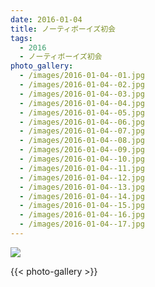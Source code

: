 ```yaml
---
date: 2016-01-04
title: ノーティボーイズ初会
tags:
  - 2016
  - ノーティボーイズ初会
photo_gallery:
  - /images/2016-01-04--01.jpg
  - /images/2016-01-04--02.jpg
  - /images/2016-01-04--03.jpg
  - /images/2016-01-04--04.jpg
  - /images/2016-01-04--05.jpg
  - /images/2016-01-04--06.jpg
  - /images/2016-01-04--07.jpg
  - /images/2016-01-04--08.jpg
  - /images/2016-01-04--09.jpg
  - /images/2016-01-04--10.jpg
  - /images/2016-01-04--11.jpg
  - /images/2016-01-04--12.jpg
  - /images/2016-01-04--13.jpg
  - /images/2016-01-04--14.jpg
  - /images/2016-01-04--15.jpg
  - /images/2016-01-04--16.jpg
  - /images/2016-01-04--17.jpg
---
```


![](/images/2016-01-04--main.jpg)

{{< photo-gallery >}}
